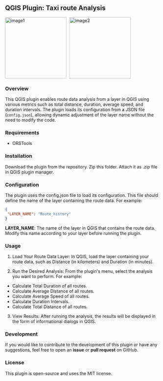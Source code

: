 ## QGIS Plugin: Taxi route Analysis

<div style="display: flex; align-items: center;">
    <img src="https://github.com/user-attachments/assets/1228884f-1d2b-4797-b322-9804bc617508" alt="image1" style="height: 200px; margin-right: 10px;">
    <img src="https://github.com/user-attachments/assets/023b5b3e-d21d-420b-b9d9-e623d842a053" alt="image2" style="height: 200px;">
</div>

### Overview

This QGIS plugin enables route data analysis from a layer in QGIS using various metrics such as total distance, duration, average speed, and duration intervals. The plugin loads its configuration from a JSON file (`config.json`), allowing dynamic adjustment of the layer name without the need to modify the code.

### Requirements
- ORSTools

### Installation

Download the plugin from the repository. Zip this folder. Attach it as .zip file in QGIS plugin manager.

### Configuration
The plugin uses the config.json file to load its configuration. This file should define the name of the layer containing the route data. For example:

```json
{
 "LAYER_NAME": "Route_history"
}
```

**LAYER_NAME**: The name of the layer in QGIS that contains the route data. Modify this name according to your layer before running the plugin.

### Usage

1. Load Your Route Data Layer:
In QGIS, load the layer containing your route data, such as Distance (in kilometers) and Duration (in minutes).

2. Run the Desired Analysis:
From the plugin's menu, select the analysis you want to perform. For example:
- Calculate Total Duration of all routes.
- Calculate Average Distance of all routes.
- Calculate Average Speed of all routes.
- Calculate Duration Intervals.
- Calculate Total Distance of all routes.

3. View Results:
After running the analysis, the results will be displayed in the form of informational dialogs in QGIS.

### Development
If you would like to contribute to the development of this plugin or have any suggestions, feel free to open an **issue** or **pull request** on GitHub.

### License
This plugin is open-source and uses the MIT license.
